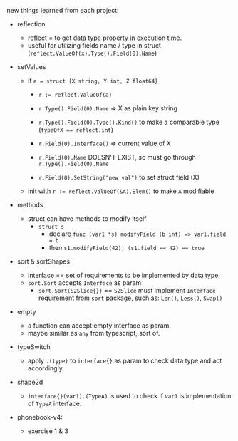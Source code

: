 new things learned from each project:
* reflection
    * reflect = to get data type property in execution time.
    * useful for utilizing fields name / type in struct (`reflect.ValueOf(x).Type().Field(0).Name`)

* setValues
    * if `a = struct {X string, Y int, Z float64}`
        * `r := reflect.ValueOf(a)`
        
        * `r.Type().Field(0).Name` => X as plain key string
        * `r.Type().Field(0).Type().Kind()` to make a comparable type (`typeOfX == reflect.int`)

        * `r.Field(0).Interface()` => current value of X

        * `r.Field(0).Name` DOESN'T EXIST, so must go through `r.Type().Field(0).Name`

        * `r.Field(0).SetString("new val")` to set struct field (X)

    * init with `r := reflect.ValueOf(&A).Elem()` to make `A` modifiable

* methods
    * struct can have methods to modify itself
        * `struct s`
            * declare `func (var1 *s) modifyField (b int) => var1.field = b`
            * then `s1.modifyField(42); (s1.field == 42) == true`

* sort & sortShapes
    * interface == set of requirements to be implemented by data type
    * `sort.Sort` accepts `Interface` as param
        * `sort.Sort(S2Slice{})` == `S2Slice` must implement `Interface` requirement from `sort` package, such as: `Len()`, `Less()`, `Swap()` 

* empty
    * a function can accept empty interface as param.
    * maybe similar as `any` from typescript, sort of.

* typeSwitch
    * apply `.(type)` to `interface{}` as param to check data type and act accordingly.

* shape2d
    * `interface{}(var1).(TypeA)` is used to check if `var1` is implementation of `TypeA` interface.

* phonebook-v4:
    * exercise 1 & 3